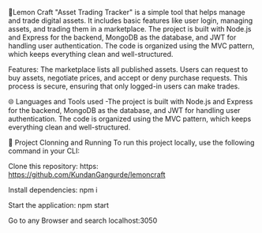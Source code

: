 💫Lemon Craft
"Asset Trading Tracker" is a simple tool that helps manage and trade digital assets. It includes basic features like user login, managing assets, and trading them in a marketplace. The project is built with Node.js and Express for the backend, MongoDB as the database, and JWT for handling user authentication. The code is organized using the MVC pattern, which keeps everything clean and well-structured.

Features:
The marketplace lists all published assets. Users can request to buy assets, negotiate prices, and accept or deny purchase requests. This process is secure, ensuring that only logged-in users can make trades.

🌐 Languages and Tools used
-The project is built with Node.js and Express for the backend, MongoDB as the database, and JWT for handling user authentication. The code is organized using the MVC pattern, which keeps everything clean and well-structured.

🔧 Project Clonning and Running
To run this project locally, use the following command in your CLI:

Clone this repository:
https: https://github.com/KundanGangurde/lemoncraft 

Install dependencies:
 npm i
 
Start the application:
npm start

Go to any Browser and search localhost:3050
